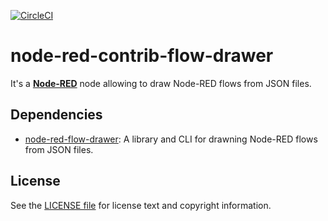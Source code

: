 [![CircleCI](https://circleci.com/gh/ymedlop/node-red-contrib-flow-drawer/tree/master.svg?style=svg)](https://circleci.com/gh/ymedlop/node-red-contrib-flow-drawer/tree/master)

# node-red-contrib-flow-drawer

It's  a [**Node-RED**](http://nodered.org/) node allowing to draw Node-RED flows from JSON files.

## Dependencies

* [node-red-flow-drawer](https://github.com/Ustimov/node-red-flow-drawer): A library and CLI for drawning Node-RED flows from JSON files.

License
-------

See the [LICENSE file](LICENSE) for license text and copyright information.
